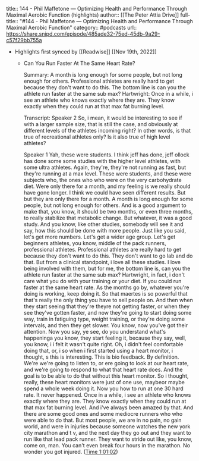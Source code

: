title:: 144 - Phil Maffetone —  Optimizing Health and Performance Through Maximal Aerobic Function (highlights)
author:: [[The Peter Attia Drive]]
full-title:: "\#144 - Phil Maffetone —  Optimizing Health and Performance Through Maximal Aerobic Function"
category:: #podcasts
url:: https://share.snipd.com/episode/485ade32-75ed-45db-9a29-c57f29bb755a

- Highlights first synced by [[Readwise]] [[Nov 19th, 2022]]
	- Can You Run Faster At The Same Heart Rate?
	  
	  Summary:
	  A month is long enough for some people, but not long enough for others. Professional athletes are really hard to get because they don't want to do this. The bottom line is can you the athlete run faster at the same sub max? Hartwright: Once in a while, i see an athlete who knows exactly where they are. They know exactly when they could run at that max fat burning level.
	  
	  Transcript:
	  Speaker 2
	  So, i mean, it would be interesting to see if with a larger sample size, that is still the case, and obviously at different levels of the athletes incoming right? In other words, is that true of recreational athletes only? Is it also true of high level athletes?
	  
	  Speaker 1
	  Yah, these were students. I think jeff has done, jeff ollock has done some some studies with the higher level athletes, with some ultra athletes. Again, they're, they're not running as fast, but they're running at a max level. These were students, and these were subjects who, the ones who who were on the very carbohydrate diet. Were only there for a month, and my feeling is we really should have gone longer. I think we could have seen different results. But but they are only there for a month. A month is long enough for some people, but not long enough for others. And is a good argument to make that, you know, it should be two months, or even three months, to really stabilize that metabolic change. But whatever, it was a good study. And you know, like other studies, somebody will see it and say, how this should be done with more people. Just like you said, let's get more numbers. Let's get a wider age group. Let's get beginners athletes, you know, middle of the pack runners, professional athletes. Professional athletes are really hard to get because they don't want to do this. They don't want to go lab and do that. But from a clinical standpoint, i love all these studies. I love being involved with them, but for me, the bottom line is, can you the athlete run faster at the same sub max? Hartwright, in fact, i don't care what you do with your training or your diet. If you could run faster at the same heart rate. As the months go by, whatever you're doing is working, keep doing it. So that maertes is so powerful that that's really the only thing you have to sell people on. And then when they start seeing that they're theyre not getting faster, or when they see they've gotten faster, and now they're going to start doing some way, train in fatiguing type, weight training, or they're doing some intervals, and then they get slower. You know, now you've got their attention. Now you say, ye see, do you understand what's happeninga you know, they start feeling it, because they say, well, you know, i i felt it wasn't quite right. Oh, i didn't feel comfortable doing that, or, i so when i first started using a heart monitor, i thought, s this is interesting. This is bio feedback. By definition. We're we're going to listen to, or ere going to look at our heart rate, and we're going to respond to what that heart rate does. And the goal is to be able to do that without this heart monitor. So i thought, really, these heart monitors were just of one use, maybeor maybe spend a whole week doing it. Now you how to run at one 30 hard rate. It never happened. Once in a while, i see an athlete who knows exactly where they are. They know exactly when they could run at that max fat burning level. And i've always been amazed by that. And there are some good ones and some mediocre runners who who were able to do that. But most people, we are in no pain, no gain world, and were in injuries because someone watches the new york city marathon and t v, and the next day they go out and they want to run like that lead pack runner. They want to stride out like, you know, come on, man. You can't even break four hours in the marathon. No wonder you got injured. ([Time 1:01:02](https://share.snipd.com/snip/16afbfa5-d471-4294-a0e6-1cd912c29216))